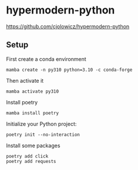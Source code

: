 # hypermodern-python

https://github.com/cjolowicz/hypermodern-python

## Setup

First create a conda environment

```
mamba create -n py310 python=3.10 -c conda-forge
```

Then activate it 
```
mamba activate py310
```

Install poetry
```
mamba install poetry
```

Initialize your Python project:
```
poetry init --no-interaction
```

Install some packages
```
poetry add click
poetry add requests
```